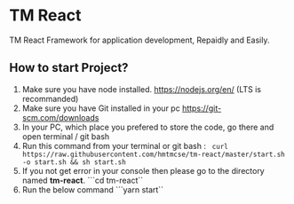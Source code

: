 # TM React
TM React Framework for application development, Repaidly and Easily. 



## How to start Project?

1. Make sure you have node installed. https://nodejs.org/en/  (LTS is recommanded)
2. Make sure you have Git installed in your pc https://git-scm.com/downloads
3. In your PC, which place you prefered to store the code, go there and open terminal / git bash
4. Run this command from your terminal or git bash : ``` curl https://raw.githubusercontent.com/hmtmcse/tm-react/master/start.sh -o start.sh && sh start.sh```
5. If you not get error in your console then please go to the directory named **tm-react**. ```cd tm-react``
6. Run the below command ```yarn start``